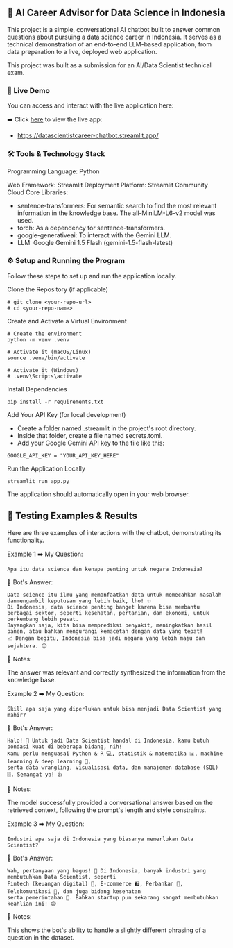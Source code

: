 ## 🤖 AI Career Advisor for Data Science in Indonesia
This project is a simple, conversational AI chatbot built to answer common questions about pursuing a data science career in Indonesia. It serves as a technical demonstration of an end-to-end LLM-based application, from data preparation to a live, deployed web application.

This project was built as a submission for an AI/Data Scientist technical exam.

### 🚀 Live Demo
You can access and interact with the live application here:

➡️ Click [here](https://datascientistcareer-chatbot.streamlit.app/) to view the live app:
- https://datascientistcareer-chatbot.streamlit.app/

### 🛠️ Tools & Technology Stack
Programming Language: Python

Web Framework: Streamlit
Deployment Platform: Streamlit Community Cloud
Core Libraries:
- sentence-transformers: For semantic search to find the most relevant information in the knowledge base. The all-MiniLM-L6-v2 model was used.
- torch: As a dependency for sentence-transformers.
- google-generativeai: To interact with the Gemini LLM.
- LLM: Google Gemini 1.5 Flash (gemini-1.5-flash-latest)

### ⚙️ Setup and Running the Program
Follow these steps to set up and run the application locally.

Clone the Repository (if applicable)

```
# git clone <your-repo-url>
# cd <your-repo-name>
```

Create and Activate a Virtual Environment

```
# Create the environment
python -m venv .venv

# Activate it (macOS/Linux)
source .venv/bin/activate

# Activate it (Windows)
# .venv\Scripts\activate
```

Install Dependencies

```
pip install -r requirements.txt
```

Add Your API Key (for local development)
- Create a folder named .streamlit in the project's root directory.
- Inside that folder, create a file named secrets.toml.
- Add your Google Gemini API key to the file like this:

```
GOOGLE_API_KEY = "YOUR_API_KEY_HERE"
```

Run the Application Locally

```
streamlit run app.py
```

The application should automatically open in your web browser.

## 🧪 Testing Examples & Results
Here are three examples of interactions with the chatbot, demonstrating its functionality.

Example 1
➡️ My Question:

```
Apa itu data science dan kenapa penting untuk negara Indonesia?
```

🤖 Bot's Answer:

```
Data science itu ilmu yang memanfaatkan data untuk memecahkan masalah danmengambil keputusan yang lebih baik, lho! ✨
Di Indonesia, data science penting banget karena bisa membantu berbagai sektor, seperti kesehatan, pertanian, dan ekonomi, untuk berkembang lebih pesat.
Bayangkan saja, kita bisa memprediksi penyakit, meningkatkan hasil panen, atau bahkan mengurangi kemacetan dengan data yang tepat!
📈 Dengan begitu, Indonesia bisa jadi negara yang lebih maju dan sejahtera. 😊
```

📝 Notes:

  The answer was relevant and correctly synthesized the information from the knowledge base.

Example 2
➡️ My Question:

```
Skill apa saja yang diperlukan untuk bisa menjadi Data Scientist yang mahir?
```

🤖 Bot's Answer:

```
Halo! 👋 Untuk jadi Data Scientist handal di Indonesia, kamu butuh pondasi kuat di beberapa bidang, nih!
Kamu perlu menguasai Python & R 💻, statistik & matematika 📊, machine learning & deep learning 🧠,
serta data wrangling, visualisasi data, dan manajemen database (SQL) 🗄️. Semangat ya! 👍
```

📝 Notes:

  The model successfully provided a conversational answer based on the retrieved context, following the prompt's length and style constraints.

Example 3
➡️ My Question:

```
Industri apa saja di Indonesia yang biasanya memerlukan Data Scientist?
```

🤖 Bot's Answer:

```
Wah, pertanyaan yang bagus! 🤔 Di Indonesia, banyak industri yang membutuhkan Data Scientist, seperti
Fintech (keuangan digital) 🚀, E-commerce 🛍️, Perbankan 🏦, Telekomunikasi 📱, dan juga bidang kesehatan
serta pemerintahan 🏥. Bahkan startup pun sekarang sangat membutuhkan keahlian ini! 😊
```

📝 Notes:

  This shows the bot's ability to handle a slightly different phrasing of a question in the dataset.
